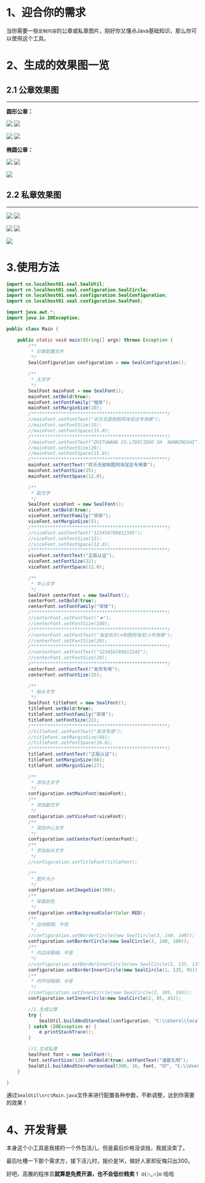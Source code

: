 # 1、迎合你的需求
当你需要一些`定制内容`的公章或私章图片，刚好你又懂点Java基础知识，那么你可以使用这个工具。

# 2、生成的效果图一览
## 2.1 公章效果图

------------


**圆形公章：**

![](http://p27z4ahy7.bkt.clouddn.com/2018/11/11/c27195ed6f54f757300270e800e51f76.png)            ![](http://p27z4ahy7.bkt.clouddn.com/2018/11/11/469aa4b13d7af3bbed4387d769a87b8f.png)

![](http://p27z4ahy7.bkt.clouddn.com/2018/11/11/7c997e4ebbcb55f93aa83bd79085879c.png)            ![](http://p27z4ahy7.bkt.clouddn.com/2018/11/11/274b7f578c31c616480586a50cb65f3f.png)



**椭圆公章：**

![](http://p27z4ahy7.bkt.clouddn.com/2018/11/11/94b034a772aacf887bfb20f276185760.png)            ![](http://p27z4ahy7.bkt.clouddn.com/2018/11/11/72b350a0844e43b2e6e213bbdbdf793f.png)

![](http://p27z4ahy7.bkt.clouddn.com/2018/11/11/932175483d6a7fd0dc45a6cf838bb59e.png)

## 2.2 私章效果图

------------


![](http://p27z4ahy7.bkt.clouddn.com/2018/11/11/4ff5688d9095fac9e0246c761c5e023b.png)            ![](http://p27z4ahy7.bkt.clouddn.com/2018/11/11/6b7bd6b5dd572073a04f84df3dec47f6.png)

![](http://p27z4ahy7.bkt.clouddn.com/2018/11/11/2bb40f0497be2bc5d665c970691bc305.png)            ![](http://p27z4ahy7.bkt.clouddn.com/2018/11/11/67d501a8c2c1756271b019eb8441a10f.png)

![](http://p27z4ahy7.bkt.clouddn.com/2018/11/11/ab9afcc736b7d22dac635e5ce2f59d3b.png)

# 3.使用方法
```java
import cn.localhost01.seal.SealUtil;
import cn.localhost01.seal.configuration.SealCircle;
import cn.localhost01.seal.configuration.SealConfiguration;
import cn.localhost01.seal.configuration.SealFont;

import java.awt.*;
import java.io.IOException;

public class Main {

    public static void main(String[] args) throws Exception {
        /**
         * 印章配置文件
         */
        SealConfiguration configuration = new SealConfiguration();

        /**
         * 主文字
         */
        SealFont mainFont = new SealFont();
        mainFont.setBold(true);
        mainFont.setFontFamily("楷体");
        mainFont.setMarginSize(10);
        /**************************************************/
        //mainFont.setFontText("欢乐无敌制图网淘宝店专用章");
        //mainFont.setFontSize(35);
        //mainFont.setFontSpace(35.0);
        /**************************************************/
        //mainFont.setFontText("ZHITUWANG CO.LTDECIDDO SH  NANNINGSHI");
        //mainFont.setFontSize(20);
        //mainFont.setFontSpace(15.0);
        /**************************************************/
        mainFont.setFontText("欢乐无敌制图网淘宝店专用章");
        mainFont.setFontSize(25);
        mainFont.setFontSpace(12.0);

        /**
         * 副文字
         */
        SealFont viceFont = new SealFont();
        viceFont.setBold(true);
        viceFont.setFontFamily("宋体");
        viceFont.setMarginSize(5);
        /**************************************************/
        //viceFont.setFontText("123456789012345");
        //viceFont.setFontSize(13);
        //viceFont.setFontSpace(12.0);
        /**************************************************/
        viceFont.setFontText("正版认证");
        viceFont.setFontSize(22);
        viceFont.setFontSpace(12.0);

        /**
         * 中心文字
         */
        SealFont centerFont = new SealFont();
        centerFont.setBold(true);
        centerFont.setFontFamily("宋体");
        /**************************************************/
        //centerFont.setFontText("★");
        //centerFont.setFontSize(100);
        /**************************************************/
        //centerFont.setFontText("淘宝欢乐\n制图网淘宝\n专用章");
        //centerFont.setFontSize(20);
        /**************************************************/
        //centerFont.setFontText("123456789012345");
        //centerFont.setFontSize(20);
        /**************************************************/
        centerFont.setFontText("发货专用");
        centerFont.setFontSize(25);

        /**
         * 抬头文字
         */
        SealFont titleFont = new SealFont();
        titleFont.setBold(true);
        titleFont.setFontFamily("宋体");
        titleFont.setFontSize(22);
        /**************************************************/
        //titleFont.setFontText("发货专用");
        //titleFont.setMarginSize(68);
        //titleFont.setFontSpace(10.0);
        /**************************************************/
        titleFont.setFontText("正版认证");
        titleFont.setMarginSize(68);
        titleFont.setMarginSize(27);

        /**
         * 添加主文字
         */
        configuration.setMainFont(mainFont);
        /**
         * 添加副文字
         */
        configuration.setViceFont(viceFont);
        /**
         * 添加中心文字
         */
        configuration.setCenterFont(centerFont);
        /**
         * 添加抬头文字
         */
        //configuration.setTitleFont(titleFont);

        /**
         * 图片大小
         */
        configuration.setImageSize(300);
        /**
         * 背景颜色
         */
        configuration.setBackgroudColor(Color.RED);
        /**
         * 边线粗细、半径
         */
        //configuration.setBorderCircle(new SealCircle(3, 140, 140));
        configuration.setBorderCircle(new SealCircle(3, 140, 100));
        /**
         * 内边线粗细、半径
         */
        //configuration.setBorderInnerCircle(new SealCircle(1, 135, 135));
        configuration.setBorderInnerCircle(new SealCircle(1, 135, 95));
        /**
         * 内环线粗细、半径
         */
        //configuration.setInnerCircle(new SealCircle(2, 105, 105));
        configuration.setInnerCircle(new SealCircle(2, 85, 45));

        //1.生成公章
        try {
            SealUtil.buildAndStoreSeal(configuration, "C:\\Users\\localhost01\\Desktop\\公章.png");
        } catch (IOException e) {
            e.printStackTrace();
        }

        //2.生成私章
        SealFont font = new SealFont();
        font.setFontSize(120).setBold(true).setFontText("诸葛孔明");
        SealUtil.buildAndStorePersonSeal(300, 16, font, "印", "C:\\Users\\localhost01\\Desktop\\私章.png");
    }

}
```

通过`SealUtil\src\Main.java`文件来进行配置各种参数，不断调整，达到你需要的效果！

# 4、开发背景
本身这个小工具是我接的一个外包活儿，但是最后价格没谈拢，我就没卖了。

最后吐槽一下那个需求方，接下活儿时，报价是1K，做好人家却反悔只出300。

好吧，高雅的程序员**就算是免费开源，也不会低价贱卖！** o(∩_∩)o 哈哈
